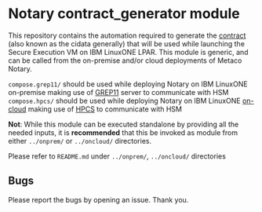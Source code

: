 # Notary contract_generator module

This repository contains the automation required to generate the [contract] (also known as the cidata generally) that will be used while launching the Secure Execution VM on IBM LinuxONE LPAR. This module is generic, and can be called from the on-premise and/or cloud deployments of Metaco Notary.

`compose.grep11/` should be used while deploying Notary on IBM LinuxONE on-premise making use of [GREP11] server to communicate with HSM
`compose.hpcs/` should be used while deploying Notary on IBM LinuxONE [on-cloud] making use of [HPCS] to communicate with HSM

**Not**: While this module can be executed standalone by providing all the needed inputs, it is **recommended** that this be invoked as module from either `../onprem/` or `../oncloud/` directories.

Please refer to `README.md` under `../onprem/`, `../oncloud/` directories

## Bugs
Please report the bugs by opening an issue. Thank you.

[//]: # (Below section has the links to some of the references mentioned above, and this section will not be displayed when the md renders the actual file.)

[contract]: <https://cloud.ibm.com/docs/vpc?topic=vpc-about-contract_se>
[GREP11]: <https://www.ibm.com/docs/en/hpvs/2.1.x?topic=enclaves-integrating-grep11-server>
[HPCS]: <https://cloud.ibm.com/catalog/services/hyper-protect-crypto-services>
[on-cloud]: <https://cloud.ibm.com>
